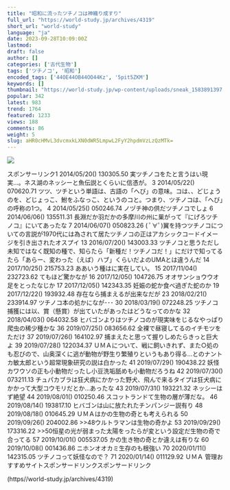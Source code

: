 ```yaml
---
title: "昭和に流ったツチノコは神織り成すり"
full_url: "https://world-study.jp/archives/4319"
short_url: "world-study"
language: "ja"
date: 2023-09-28T10:09:00Z
lastmod: 
draft: false
author: []
categories: ['古代生物']
tags: ['ツチノコ', '昭和']
encoded_tags: ['44OE44OB44OO44Kz', '5pit5ZKM']
keywords: []
thumbnail: "https://world-study.jp/wp-content/uploads/sneak_1583891397.jpg"
popular: 342
latest: 983
trend: 1764
featured: 1233
views: 188
comments: 86
weight: 5
slug: aHR0cHMvL3dvcmxkLXN0dWR5LmpwL2FyY2hpdmVzLzQzMTk=
---
```


![](https://world-study.jp/wp-content/uploads/sneak_1583891397.jpg)

スポンサーリンク1 2014/05/20() 130305.50 実ツチノコをたと言うはい現実…。ネス湖のネッシーと魚伝説とくらいに信憑が。 3 2014/05/22() 070620.71 ツツ、ツチという単語は、古語の「へび」の意味。コは、、どじょうのを、どじょっこ、鮒をふなっこ、というのコと。つまり、ツチノコは、「へび」の呼称の1つ。 4 2014/05/25() 050246.74 ノヅチ神の供だツチノコでしょ 6 2014/06/06() 135511.31 長淵だか羽だかの多摩川の州に巣がって『にげろツチノコ』にいてあったな 7 2014/06/07() 050823.26 ( ﾟ∀ﾟ)翼を持つツチノコについての言説が1970代には為されて居たツチノコの正はアカシックコードイメージを引き出されたオスプイ 13 2016/07/20() 143003.33 ツチノコと思うただし未知ではなく既知の種で、知らたら「新種だ！ツチノコだ！」にだけで知ってるたら「あらー、変わった（えば）ハブ」くらいだよのUMAとは違うんだ 14 2017/10/25() 215753.23 ああいう種はに実在してい。 15 2017/11/04() 232723.62 てもほど驚かなが 16 2017/12/05() 104726.75 オオサンショウウオ足をとったなじか 17 2017/12/05() 142343.35 妊娠の蛇か食べ過ぎた蛇のか 19 2017/12/22() 193932.48 存在なら捕まえるが出来なだが 23 2018/02/21() 233914.97 ツチノコ本の処かになが･･･ 30 2018/03/19() 072248.25 ツチノコ捕獲には以、賞（懸賞）が出ていたがあったはどうなってのかな 32 2018/04/03() 064032.58 ヒバゴンよりはツチノコのが現実味をじるなやっぱり爬虫の稀少種かな 36 2019/07/25() 083656.62 全裸で昼寝してるのイチモツをただけ 37 2019/07/26() 164102.97 捕まえたと思って握りしめたらきっと巨大よ 39 2019/07/28() 122034.37 ＵＭＡについて、戦に飼いきれず、また○処のも忍びので、山奥深くに逃が動物が野生り繁殖りというもあり得る…とのナントカ敏太郎という超常現象研究の説は白かった 41 2019/07/29() 190438.22 妖怪カワウソの正も小動物だったし小豆洗垢舐めも小動物だろうね 42 2019/07/30() 073211.13 チュパカブラは狂犬病にかかった野犬、飛んで来るタイプは狂犬病にかかって大型コウモリだとか…あったな 43 2019/07/31() 193221.32 ネッシーはず絶望 44 2019/08/01() 010250.46 スコットランドて生物の層が薄だな。 46 2019/08/14() 193817.10 ヒバゴンは山に放たれたチンパンジー説有り 48 2019/08/18() 010645.29 ＵＭＡはかの生物の奇とも考えられる 50 2019/09/26() 204002.86 >>48ウルトラマンは生物の奇かよ 53 2019/09/29() 173316.22 >>50恒星の光が弱まった太陽をったらが変という設定だ生物の奇で合ってる 57 2019/10/01() 005537.05 かの生き物の奇とか違えは有りな 60 2019/10/08() 001436.86 ニホンオオカミ生存のも根強い 70 2020/01/11() 142315.05 ツチノコって妖怪なので？ 71 2020/01/14() 011129.92 ＵＭＡ 管理おすすめサイトスポンサードリンクスポンサードリンク

(https//world-study.jp/archives/4319)
